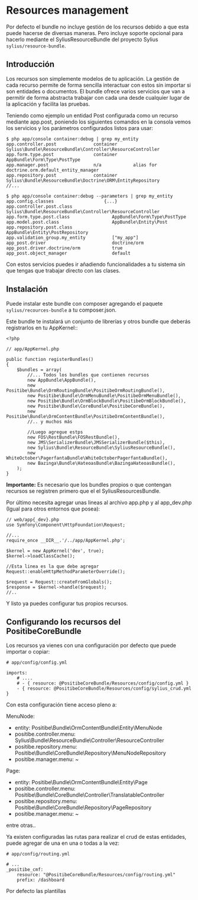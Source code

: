 Resources management
====================

Por defecto el bundle no incluye gestión de los recursos debido a que esta puede hacerse de diversas maneras. Pero
incluye soporte opcional para hacerlo mediante el SyliusResourceBundle del proyecto Sylius `sylius/resource-bundle`.

Introducción
------------

Los recursos son simplemente modelos de tu aplicación. La gestión de cada recurso permite de forma sencilla
interactuar con estos sin importar si son entidades o documentos. El bundle ofrece varios servicios que van a
permitir de forma abstracta trabajar con cada una desde cualquier lugar de la aplicación y facilita las pruebas.

Teniendo como ejemplo un entidad Post configurada como un recurso mediante app.post,
poniendo los siguientes comandos en la consola vemos los servicios y los parámetros configurados listos para usar:

    $ php app/console container:debug | grep my_entity
    app.controller.post              container      Sylius\Bundle\ResourceBundle\Controller\ResourceController
    app.form.type.post               container      AppBundle\Form\Type\PostType
    app.manager.post                 n/a            alias for doctrine.orm.default_entity_manager
    app.repository.post              container      Sylius\Bundle\ResourceBundle\Doctrine\ORM\EntityRepository
    //...

    $ php app/console container:debug --parameters | grep my_entity
    app.config.classes                   {...}
    app.controller.post.class               Sylius\Bundle\ResourceBundle\Controller\ResourceController
    app.form.type.post.class                AppBundle\Form\Type\PostType
    app.model.post.class                    AppBundle\Entity\Post
    app.repository.post.class               AppBundle\Entity\PostRepository
    app.validation_group.my_entity          ["my_app"]
    app_post.driver                         doctrine/orm
    app_post.driver.doctrine/orm            true
    app_post.object_manager                 default

Con estos servicios puedes ir añadiendo funcionalidades a tu sistema sin que tengas que trabajar directo con las clases.

Instalación
-----------

Puede instalar este bundle con composer agregando el paquete ``sylius/recources-bundle`` a tu composer.json.

Este bundle te instalará un conjunto de librerías y otros bundle que deberás registrarlos en tu AppKernel::

    <?php

    // app/AppKernel.php

    public function registerBundles()
    {
        $bundles = array(
            //... Todos los bundles que contienen recursos
            new AppBundle\AppBundle(),
            new Positibe\Bundle\OrmRoutingBundle\PositibeOrmRoutingBundle(),
            new Positibe\Bundle\OrmMenuBundle\PositibeOrmMenuBundle(),
            new Positibe\Bundle\OrmBlockBundle\PositibeOrmBlockBundle(),
            new Positibe\Bundle\CoreBundle\PositibeCoreBundle(),
            new Positibe\Bundle\OrmContentBundle\PositibeOrmContentBundle(),
            //.. y muchos más

            //Luego agregue estps
            new FOS\RestBundle\FOSRestBundle(),
            new JMS\SerializerBundle\JMSSerializerBundle($this),
            new Sylius\Bundle\ResourceBundle\SyliusResourceBundle(),
            new WhiteOctober\PagerfantaBundle\WhiteOctoberPagerfantaBundle(),
            new Bazinga\Bundle\HateoasBundle\BazingaHateoasBundle(),
        );
    }

**Importante:** Es necesario que los bundles propios o que contengan recursos se registren primero que el el
SyliusResourcesBundle.

Por último necesita agregar unas lineas al archivo app.php y al app_dev.php (Igual para otros entornos que posea):

    // web/app{_dev}.php
    use Symfony\Component\HttpFoundation\Request;

    //...
    require_once __DIR__.'/../app/AppKernel.php';

    $kernel = new AppKernel('dev', true);
    $kernel->loadClassCache();

    //Esta linea es la que debe agregar
    Request::enableHttpMethodParameterOverride();

    $request = Request::createFromGlobals();
    $response = $kernel->handle($request);
    //..

Y listo ya puedes configurar tus propios recursos.

Configurando los recursos del PositibeCoreBundle
-----------------------------------------------

Los recursos ya vienes con una configuración por defecto que puede importar o copiar:

    # app/config/config.yml

    imports:
        # ....
        # - { resource: @PositibeCoreBundle/Resources/config/config.yml }
        - { resource: @PositibeCoreBundle/Resources/config/sylius_crud.yml }

Con esta configuración tiene acceso pleno a:

MenuNode:
* entity: Positibe\Bundle\OrmContentBundle\Entity\MenuNode
* positibe.controller.menu: Sylius\Bundle\ResourceBundle\Controller\ResourceController
* positibe.repository.menu: Positibe\Bundle\CoreBundle\Repository\MenuNodeRepository
* positibe.manager.menu: ~

Page:
* entity: Positibe\Bundle\OrmContentBundle\Entity\Page
* positibe.controller.menu: Positibe\Bundle\CoreBundle\Controller\TranslatableController
* positibe.repository.menu: Positibe\Bundle\CoreBundle\Repository\PageRepository
* positibe.manager.menu: ~

entre otras..

Ya existen configuradas las rutas para realizar el crud de estas entidades, puede agregar de una en una o todas a la
vez:

    # app/config/routing.yml

    # ...
    _positibe_cmf:
        resource: "@PositibeCoreBundle/Resources/config/routing.yml"
        prefix: /dashboard

Por defecto las plantillas
